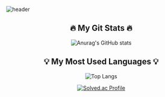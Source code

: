 ![header](https://capsule-render.vercel.app/api?type=Waving&color=auto&height=300&section=header&text=🫧seaniiio&fontSize=90&fontColor=#531269)

<div align="center">


  ## 🔥 My Git Stats 🔥
  ![Anurag's GitHub stats](https://github-readme-stats.vercel.app/api?username=seaniiio&show_icons=true&theme=radical)

  ## 💡 My Most Used Languages 💡
  ![Top Langs](https://github-readme-stats.vercel.app/api/top-langs/?username=seaniiio&layout=compact&theme=tokyonight)

  [![Solved.ac Profile](http://mazassumnida.wtf/api/v2/generate_badge?boj=cnc4750)](https://solved.ac/cnc4750/)
  
</div>
<!--
**seaniiio/seaniiio** is a ✨ _special_ ✨ repository because its `README.md` (this file) appears on your GitHub profile.

Here are some ideas to get you started:

- 🔭 I’m currently working on ...
- 🌱 I’m currently learning ...
- 👯 I’m looking to collaborate on ...
- 🤔 I’m looking for help with ...
- 💬 Ask me about ...
- 📫 How to reach me: ...
- 😄 Pronouns: ...
- ⚡ Fun fact: ...
-->
